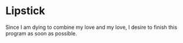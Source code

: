 # Lipstick
Since I am dying to combine my love and my love, I desire to finish this program as soon as possible. 
